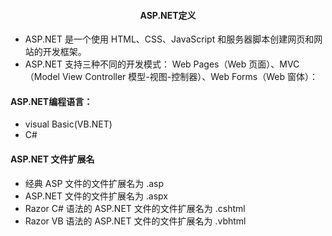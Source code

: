 #### <center>ASP.NET定义</center>
- ASP.NET 是一个使用 HTML、CSS、JavaScript 和服务器脚本创建网页和网站的开发框架。
- ASP.NET 支持三种不同的开发模式：
Web Pages（Web 页面）、MVC（Model View Controller 模型-视图-控制器）、Web Forms（Web 窗体）：

#### ASP.NET编程语言：
- visual Basic(VB.NET)
- C#

#### ASP.NET 文件扩展名
- 经典 ASP 文件的文件扩展名为 .asp
- ASP.NET 文件的文件扩展名为 .aspx
- Razor C# 语法的 ASP.NET 文件的文件扩展名为 .cshtml
- Razor VB 语法的 ASP.NET 文件的文件扩展名为 .vbhtml

